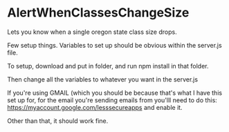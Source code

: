 # AlertWhenClassesChangeSize
Lets you know when a single oregon state class size drops.

Few setup things. Variables to set up should be obvious within the server.js file.

To setup, download and put in folder, and run npm install in that folder.


Then change all the variables to whatever you want in the server.js

If you're using GMAIL (which you should be because that's what I have this set up for, for the email you're sending emails from
you'lll need to do this: https://myaccount.google.com/lesssecureapps and enable it.

Other than that, it should work fine.
